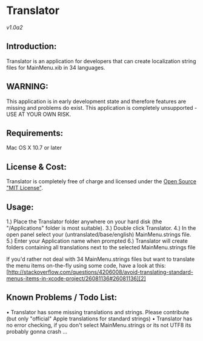
# Translator
*v1.0a2*

## Introduction:
Translator is an application for developers that can create localization string files for MainMenu.xib in 34 languages.

## WARNING:
This application is in early development state and therefore features are missing and problems do exist.
This application is completely unsupported - USE AT YOUR OWN RISK.

## Requirements:
Mac OS X 10.7 or later 

## License &amp; Cost:
Translator is completely free of charge and licensed under the [Open Source "MIT License"][1].

## Usage:
1.) Place the Translator folder anywhere on your hard disk (the "/Applications" folder is most suitable).
3.) Double click Translator.
4.) In the open panel select your (untranslated/base/english) MainMenu.strings file.
5.) Enter your Application name when prompted
6.) Translator will create folders containing all translations next to the selected MainMenu.strings file

If you'd rather not deal with 34 MainMenu.strings files but want to translate the menu items on-the-fly using some code, have a look at this: [http://stackoverflow.com/questions/4206008/avoid-translating-standard-menus-items-in-xcode-project/26081136#26081136][2]

## Known Problems / Todo List:
• Translator has some missing translations and strings. Please contribute (but only "official" Apple translations for standard strings)
• Translator has no error checking, if you don't select MainMenu.strings or its not UTF8 its probably gonna crash
…

[1]: https://opensource.org/licenses/mit-license.php
[2]: http://stackoverflow.com/questions/4206008/avoid-translating-standard-menus-items-in-xcode-project/26081136#26081136
